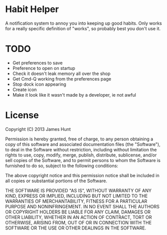 Habit Helper
============

A notification system to annoy you into keeping up good habits. Only works for a really specific definition of "works", so probably best you don't use it.

TODO
====

* Get preferences to save
* Preference to open on startup
* Check it doesn't leak memory all over the shop
* Get Cmd-Q working from the preferences page
* Stop dock icon appearing
* Create icon
* Make it look like it wasn't made by a developer, ie not awful

License
=======

Copyright (C) 2013 James Hunt

Permission is hereby granted, free of charge, to any person obtaining a copy of this software and associated documentation files (the "Software"), to deal in the Software without restriction, including without limitation the rights to use, copy, modify, merge, publish, distribute, sublicense, and/or sell copies of the Software, and to permit persons to whom the Software is furnished to do so, subject to the following conditions:

The above copyright notice and this permission notice shall be included in all copies or substantial portions of the Software.

THE SOFTWARE IS PROVIDED "AS IS", WITHOUT WARRANTY OF ANY KIND, EXPRESS OR IMPLIED, INCLUDING BUT NOT LIMITED TO THE WARRANTIES OF MERCHANTABILITY, FITNESS FOR A PARTICULAR PURPOSE AND NONINFRINGEMENT. IN NO EVENT SHALL THE AUTHORS OR COPYRIGHT HOLDERS BE LIABLE FOR ANY CLAIM, DAMAGES OR OTHER LIABILITY, WHETHER IN AN ACTION OF CONTRACT, TORT OR OTHERWISE, ARISING FROM, OUT OF OR IN CONNECTION WITH THE SOFTWARE OR THE USE OR OTHER DEALINGS IN THE SOFTWARE.